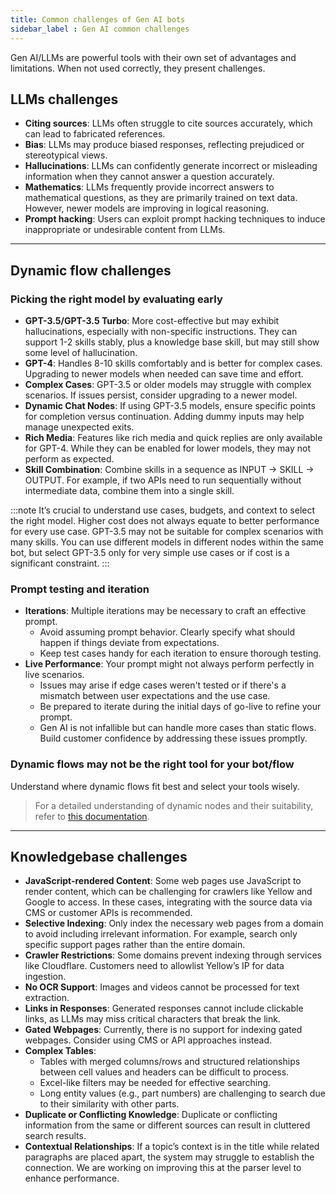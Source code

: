 ```yaml
---
title: Common challenges of Gen AI bots
sidebar_label : Gen AI common challenges
---
```


Gen AI/LLMs are powerful tools with their own set of advantages and limitations. When not used correctly, they present challenges.

## LLMs challenges  

- **Citing sources**: LLMs often struggle to cite sources accurately, which can lead to fabricated references.
- **Bias**: LLMs may produce biased responses, reflecting prejudiced or stereotypical views.
- **Hallucinations**: LLMs can confidently generate incorrect or misleading information when they cannot answer a question accurately.
- **Mathematics**: LLMs frequently provide incorrect answers to mathematical questions, as they are primarily trained on text data. However, newer models are improving in logical reasoning.
- **Prompt hacking**: Users can exploit prompt hacking techniques to induce inappropriate or undesirable content from LLMs.

------


## Dynamic flow challenges

### Picking the right model by evaluating early

- **GPT-3.5/GPT-3.5 Turbo**: More cost-effective but may exhibit hallucinations, especially with non-specific instructions. They can support 1-2 skills stably, plus a knowledge base skill, but may still show some level of hallucination. 
- **GPT-4**: Handles 8-10 skills comfortably and is better for complex cases. Upgrading to newer models when needed can save time and effort.
- **Complex Cases**: GPT-3.5 or older models may struggle with complex scenarios. If issues persist, consider upgrading to a newer model.
- **Dynamic Chat Nodes**: If using GPT-3.5 models, ensure specific points for completion versus continuation. Adding dummy inputs may help manage unexpected exits.
- **Rich Media**: Features like rich media and quick replies are only available for GPT-4. While they can be enabled for lower models, they may not perform as expected.
- **Skill Combination**: Combine skills in a sequence as INPUT → SKILL → OUTPUT. For example, if two APIs need to run sequentially without intermediate data, combine them into a single skill.

:::note
It’s crucial to understand use cases, budgets, and context to select the right model. Higher cost does not always equate to better performance for every use case. GPT-3.5 may not be suitable for complex scenarios with many skills. You can use different models in different nodes within the same bot, but select GPT-3.5 only for very simple use cases or if cost is a significant constraint.
:::

### Prompt testing and iteration

- **Iterations**: Multiple iterations may be necessary to craft an effective prompt.
    - Avoid assuming prompt behavior. Clearly specify what should happen if things deviate from expectations.
    - Keep test cases handy for each iteration to ensure thorough testing.
- **Live Performance**: Your prompt might not always perform perfectly in live scenarios.
    - Issues may arise if edge cases weren't tested or if there's a mismatch between user expectations and the use case.
    - Be prepared to iterate during the initial days of go-live to refine your prompt.
    - Gen AI is not infallible but can handle more cases than static flows. Build customer confidence by addressing these issues promptly.

### Dynamic flows may not be the right tool for your bot/flow

Understand where dynamic flows fit best and select your tools wisely.

> For a detailed understanding of dynamic nodes and their suitability, refer to [this documentation](https://docs.yellow.ai/docs/platform_concepts/studio/dynamicchatnode).

-----

## Knowledgebase challenges

- **JavaScript-rendered Content**: Some web pages use JavaScript to render content, which can be challenging for crawlers like Yellow and Google to access. In these cases, integrating with the source data via CMS or customer APIs is recommended.
- **Selective Indexing**: Only index the necessary web pages from a domain to avoid including irrelevant information. For example, search only specific support pages rather than the entire domain.
- **Crawler Restrictions**: Some domains prevent indexing through services like Cloudflare. Customers need to allowlist Yellow’s IP for data ingestion.
- **No OCR Support**: Images and videos cannot be processed for text extraction.
- **Links in Responses**: Generated responses cannot include clickable links, as LLMs may miss critical characters that break the link.
- **Gated Webpages**: Currently, there is no support for indexing gated webpages. Consider using CMS or API approaches instead.
- **Complex Tables**:
  - Tables with merged columns/rows and structured relationships between cell values and headers can be difficult to process.
  - Excel-like filters may be needed for effective searching.
  - Long entity values (e.g., part numbers) are challenging to search due to their similarity with other parts.
- **Duplicate or Conflicting Knowledge**: Duplicate or conflicting information from the same or different sources can result in cluttered search results.
- **Contextual Relationships**: If a topic’s context is in the title while related paragraphs are placed apart, the system may struggle to establish the connection. We are working on improving this at the parser level to enhance performance.
